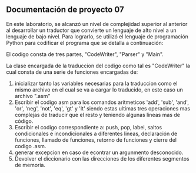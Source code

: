 ## Documentación de proyecto 07

En este laboratorio, se alcanzó un nivel de complejidad superior al anterior al desarrollar un traductor que convierte un lenguaje de alto nivel a un lenguaje de bajo nivel. Para lograrlo, se utilizó el lenguaje de programación Python para codificar el programa que se detalla a continuación:

El codigo consta de tres partes, "CodeWriter", "Parser" y "Main".

La clase encargada de la traduccion del codigo como tal es "CodeWriter" la cual consta de una serie de funciones encargadas de:
  1) inicializar tanto las variables necesarias para la traduccion como el mismo archivo en el cual se va a cargar lo traducido, en este caso un archivo ".asm" 
  2) Escribir el codigo asm para los comandos aritmeticos 'add', 'sub', 'and', 'or', 'neg', 'not', 'eq', 'gt' y 'lt' siendo estas ultimas tres operaciones mas complejas de traducir que el resto y teniendo algunas lineas mas de código.
  3) Escribir el codigo correspondiente a: push, pop, label, saltos condicionales e incondicionales a diferentes lineas, declaración de funciones, llamado de funciones, retorno de funciones y cierre del codigo .asm.
  4) generar excepcion en caso de econtrar un argunmento desconocido.
  5) Devolver el diccionario con las direcciones de los diferentes segmentos de memoria.

